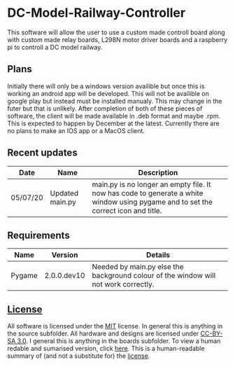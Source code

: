 # DC-Model-Railway-Controller
This software will allow the user to use a custom made controll board along with custom made relay boards, L298N motor driver boards and a raspberry pi to controll a DC model railway.
## Plans
Initially there will only be a windows version availible but once this is working an android app will be developed. This will not be availible on google play but instead must be installed manualy. This may change in the futer but that is unlikely. After completion of both of these pieces of software, the client will be made available in 
.deb format and maybe .rpm. This is expected to happen by December at the latest. Currently there are no plans to make an IOS app or a MacOS client.
## Recent updates

|Date|Name|Description|
|---|---|---|
|05/07/20|Updated main.py|main.py is no longer an empty file. It now has code to generate a white window using pygame and to set the correct icon and title.| 
## Requirements

|Name|Version|Details|
|---|---|---|
|Pygame|2.0.0.dev10|Needed by main.py else the background colour of the window will not work correctly.|
## [License](https://github.com/Sidings-Media/DC-Model-Railway-Controller/blob/Readme-update-w-license-1/LICENSE)
All software is licensed under the [MIT](https://github.com/Sidings-Media/DC-Model-Railway-Controller/blob/Readme-update-w-license-1/LICENSE) license. In general this is anything in the source subfolder. All hardware and designs are licensed under [CC-BY-SA 3.0](https://creativecommons.org/licenses/by-sa/3.0/legalcode). I general this is anything in the boards subfolder. To view a human redable and sumarised version, click [here](https://creativecommons.org/licenses/by-sa/3.0/). This is a human-readable summary of (and not a substitute for) the [license](https://creativecommons.org/licenses/by-sa/3.0/legalcode).

